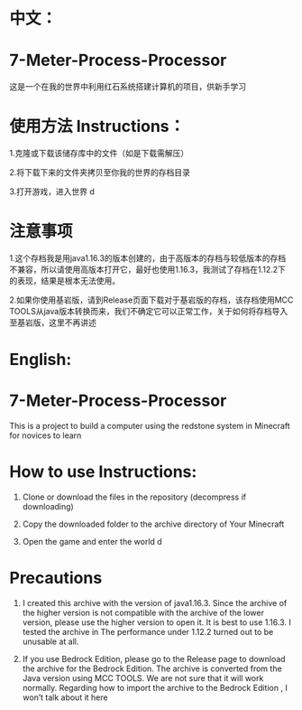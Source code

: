 # 中文：

# 7-Meter-Process-Processor
这是一个在我的世界中利用红石系统搭建计算机的项目，供新手学习

# 使用方法 Instructions：
1.克隆或下载该储存库中的文件（如是下载需解压） 

2.将下载下来的文件夹拷贝至你我的世界的存档目录 

3.打开游戏，进入世界 d

# 注意事项
1.这个存档我是用java1.16.3的版本创建的，由于高版本的存档与较低版本的存档不兼容，所以请使用高版本打开它，最好也使用1.16.3，我测试了存档在1.12.2下的表现，结果是根本无法使用。

2.如果你使用基岩版，请到Release页面下载对于基岩版的存档，该存档使用MCC TOOLS从java版本转换而来，我们不确定它可以正常工作，关于如何将存档导入至基岩版，这里不再讲述

# English:

# 7-Meter-Process-Processor
This is a project to build a computer using the redstone system in Minecraft for novices to learn

# How to use Instructions:
1. Clone or download the files in the repository (decompress if downloading)

2. Copy the downloaded folder to the archive directory of Your Minecraft

3. Open the game and enter the world d

# Precautions
1. I created this archive with the version of java1.16.3. Since the archive of the higher version is not compatible with the archive of the lower version, please use the higher version to open it. It is best to use 1.16.3. I tested the archive in The performance under 1.12.2 turned out to be unusable at all.

2. If you use Bedrock Edition, please go to the Release page to download the archive for the Bedrock Edition. The archive is converted from the Java version using MCC TOOLS. We are not sure that it will work normally. Regarding how to import the archive to the Bedrock Edition , I won’t talk about it here
